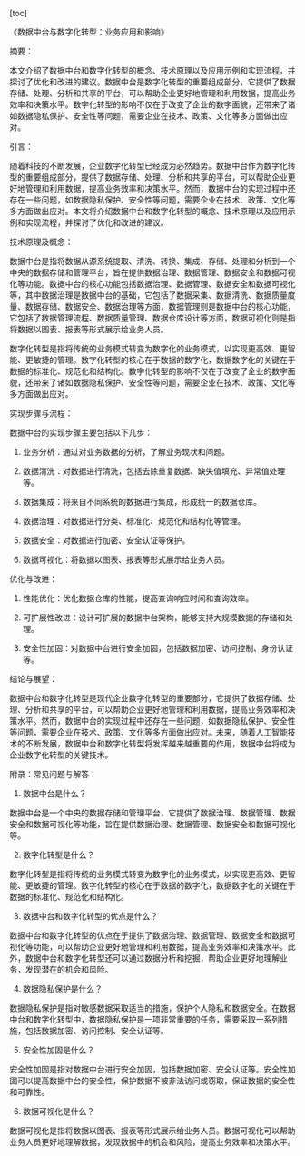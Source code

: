 
[toc]                    
                
                
《数据中台与数字化转型：业务应用和影响》

摘要：

本文介绍了数据中台和数字化转型的概念、技术原理以及应用示例和实现流程，并探讨了优化和改进的建议。数据中台是数字化转型的重要组成部分，它提供了数据存储、处理、分析和共享的平台，可以帮助企业更好地管理和利用数据，提高业务效率和决策水平。数字化转型的影响不仅在于改变了企业的数字面貌，还带来了诸如数据隐私保护、安全性等问题，需要企业在技术、政策、文化等多方面做出应对。

引言：

随着科技的不断发展，企业数字化转型已经成为必然趋势。数据中台作为数字化转型的重要组成部分，提供了数据存储、处理、分析和共享的平台，可以帮助企业更好地管理和利用数据，提高业务效率和决策水平。然而，数据中台的实现过程中还存在一些问题，如数据隐私保护、安全性等问题，需要企业在技术、政策、文化等多方面做出应对。本文将介绍数据中台和数字化转型的概念、技术原理以及应用示例和实现流程，并探讨了优化和改进的建议。

技术原理及概念：

数据中台是指将数据从源系统提取、清洗、转换、集成、存储、处理和分析到一个中央的数据存储和管理平台，旨在提供数据治理、数据管理、数据安全和数据可视化等功能。数据中台的核心功能包括数据治理、数据管理、数据安全和数据可视化等，其中数据治理是数据中台的基础，它包括了数据采集、数据清洗、数据质量度量、数据存储、数据安全、数据治理等方面，数据管理则是数据中台的核心功能，它包括了数据管理流程、数据质量管理、数据仓库设计等方面，数据可视化则是指将数据以图表、报表等形式展示给业务人员。

数字化转型是指将传统的业务模式转变为数字化的业务模式，以实现更高效、更智能、更敏捷的管理。数字化转型的核心在于数据的数字化，数据数字化的关键在于数据的标准化、规范化和结构化。数字化转型的影响不仅在于改变了企业的数字面貌，还带来了诸如数据隐私保护、安全性等问题，需要企业在技术、政策、文化等多方面做出应对。

实现步骤与流程：

数据中台的实现步骤主要包括以下几步：

1. 业务分析：通过对业务数据的分析，了解业务现状和问题。

2. 数据清洗：对数据进行清洗，包括去除重复数据、缺失值填充、异常值处理等。

3. 数据集成：将来自不同系统的数据进行集成，形成统一的数据仓库。

4. 数据治理：对数据进行分类、标准化、规范化和结构化等管理。

5. 数据安全：对数据进行加密、安全认证等保护。

6. 数据可视化：将数据以图表、报表等形式展示给业务人员。

优化与改进：

1. 性能优化：优化数据仓库的性能，提高查询响应时间和查询效率。

2. 可扩展性改进：设计可扩展的数据中台架构，能够支持大规模数据的存储和处理。

3. 安全性加固：对数据中台进行安全加固，包括数据加密、访问控制、身份认证等。

结论与展望：

数据中台和数字化转型是现代企业数字化转型的重要部分，它提供了数据存储、处理、分析和共享的平台，可以帮助企业更好地管理和利用数据，提高业务效率和决策水平。然而，数据中台的实现过程中还存在一些问题，如数据隐私保护、安全性等问题，需要企业在技术、政策、文化等多方面做出应对。未来，随着人工智能技术的不断发展，数据中台和数字化转型将发挥越来越重要的作用，数据中台将成为企业数字化转型的关键技术。

附录：常见问题与解答：

1. 数据中台是什么？

数据中台是一个中央的数据存储和管理平台，它提供了数据治理、数据管理、数据安全和数据可视化等功能，旨在提供数据治理、数据管理、数据安全和数据可视化等。

2. 数字化转型是什么？

数字化转型是指将传统的业务模式转变为数字化的业务模式，以实现更高效、更智能、更敏捷的管理。数字化转型的核心在于数据的数字化，数据数字化的关键在于数据的标准化、规范化和结构化。

3. 数据中台和数字化转型的优点是什么？

数据中台和数字化转型的优点在于提供了数据治理、数据管理、数据安全和数据可视化等功能，可以帮助企业更好地管理和利用数据，提高业务效率和决策水平。此外，数据中台和数字化转型还可以通过数据分析和挖掘，帮助企业更好地理解业务，发现潜在的机会和风险。

4. 数据隐私保护是什么？

数据隐私保护是指对敏感数据采取适当的措施，保护个人隐私和数据安全。在数据中台和数字化转型中，数据隐私保护是一项非常重要的任务，需要采取一系列措施，包括数据加密、访问控制、安全认证等。

5. 安全性加固是什么？

安全性加固是指对数据中台进行安全加固，包括数据加密、安全认证等。安全性加固可以提高数据中台的安全性，保护数据不被非法访问或窃取，保证数据的安全性和可靠性。

6. 数据可视化是什么？

数据可视化是指将数据以图表、报表等形式展示给业务人员。数据可视化可以帮助业务人员更好地理解数据，发现数据中的机会和风险，提高业务效率和决策水平。

